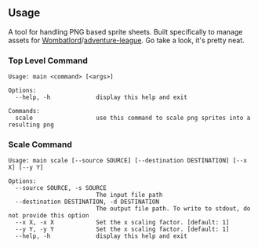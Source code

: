 ## Usage

A tool for handling PNG based sprite sheets.
Built specifically to manage assets for [Wombatlord](https://github.com/Wombatlord)/[adventure-league](https://github.com/adventure-league). 
Go take a look, it's pretty neat.

### Top Level Command

```
Usage: main <command> [<args>]

Options:
  --help, -h             display this help and exit

Commands:
  scale                  use this command to scale png sprites into a resulting png
```

### Scale Command

```
Usage: main scale [--source SOURCE] [--destination DESTINATION] [--x X] [--y Y]

Options:
  --source SOURCE, -s SOURCE
                         The input file path
  --destination DESTINATION, -d DESTINATION
                         The output file path. To write to stdout, do not provide this option
  --x X, -x X            Set the x scaling factor. [default: 1]
  --y Y, -y Y            Set the x scaling factor. [default: 1]
  --help, -h             display this help and exit
```
